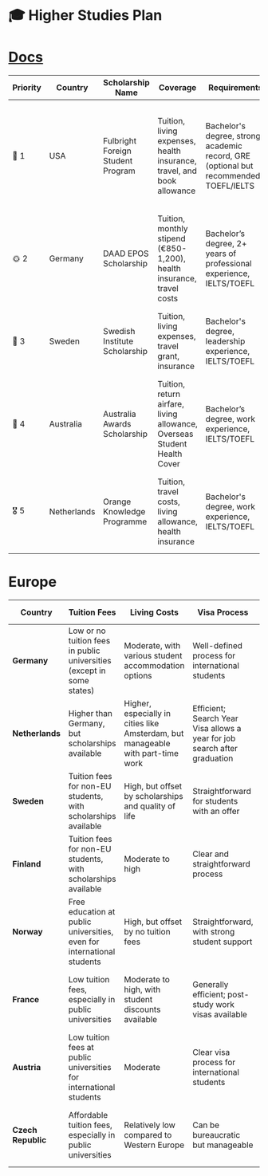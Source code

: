 # 🎓 Higher Studies Plan
# [Docs](https://drive.google.com/drive/folders/1TJljeUdfIwrN0ZG5bNq98DAy3lfBr8Yz?usp=drive_link)

| **Priority** | **Country** | **Scholarship Name**           | **Coverage**                                                                                         | **Requirements**                                                                                      | **Why I Can Get It**                                                                                  |
|-------------|-------------|---------------------------------|-------------------------------------------------------------------------------------------------------|---------------------------------------------------------------------------------------------------------|---------------------------------------------------------------------------------------------------------|
| 🌟 1        | USA         | Fulbright Foreign Student Program | Tuition, living expenses, health insurance, travel, and book allowance                                | Bachelor's degree, strong academic record, GRE (optional but recommended), TOEFL/IELTS                   | Proven research in AI, disaster management, and satellite imagery; OSUN Scholarship, JAXA, robotics work |
| 🌞 2        | Germany     | DAAD EPOS Scholarship             | Tuition, monthly stipend (€850-1,200), health insurance, travel costs                                 | Bachelor’s degree, 2+ years of professional experience, IELTS/TOEFL                                   | Strong professional experience (Sysonex, ROBU) and disaster resilience work with CrisisCrew               |
| 🥇 3        | Sweden      | Swedish Institute Scholarship     | Tuition, living expenses, travel grant, insurance                                                     | Bachelor's degree, leadership experience, IELTS/TOEFL                                                   | Leadership roles in CrisisCrew, ROBU, and Bard exchange semester                                         |
| 🏅 4        | Australia   | Australia Awards Scholarship      | Tuition, return airfare, living allowance, Overseas Student Health Cover                               | Bachelor’s degree, work experience, IELTS/TOEFL                                                        | Research in remote sensing, GIS, and SDG-focused projects like CrisisCrew                               |
| 🎖️ 5       | Netherlands | Orange Knowledge Programme         | Tuition, travel costs, living allowance, health insurance                                              | Bachelor's degree, work experience, IELTS/TOEFL                                                        | Strong profile in disaster management, AI, and leadership with international exposure                    |
# Europe

| **Country**       | **Tuition Fees** | **Living Costs** | **Visa Process** | **Language** | **Work Opportunities** |
|------------------|----------------|----------------|----------------|------------|----------------------|
| **Germany**      | Low or no tuition fees in public universities (except in some states) | Moderate, with various student accommodation options | Well-defined process for international students | Many master's programs in English, especially in STEM fields | Part-time work allowed during studies; full-time during breaks |
| **Netherlands**  | Higher than Germany, but scholarships available | Higher, especially in cities like Amsterdam, but manageable with part-time work | Efficient; Search Year Visa allows a year for job search after graduation | Many master's programs in English | Part-time work allowed; good post-study work opportunities |
| **Sweden**       | Tuition fees for non-EU students, with scholarships available | High, but offset by scholarships and quality of life | Straightforward for students with an offer | Many programs in English | Part-time work allowed; six-month post-study visa for job search |
| **Finland**      | Tuition fees for non-EU students, with scholarships available | Moderate to high | Clear and straightforward process | Many master's programs in English | Part-time work allowed; one-year post-study job search option |
| **Norway**       | Free education at public universities, even for international students | High, but offset by no tuition fees | Straightforward, with strong student support | Many master's programs in English | Part-time work allowed; one-year post-study job search option |
| **France**       | Low tuition fees, especially in public universities | Moderate to high, with student discounts available | Generally efficient; post-study work visas available | Many programs in English; learning French beneficial | Part-time work allowed; post-study work opportunities available |
| **Austria**      | Low tuition fees at public universities for international students | Moderate | Clear visa process for international students | Some programs in English; German proficiency helpful | Part-time work allowed; post-study work visa options available |
| **Czech Republic** | Affordable tuition fees, especially in public universities | Relatively low compared to Western Europe | Can be bureaucratic but manageable | Increasing number of English-taught programs | Part-time work allowed; some post-study employment opportunities |


